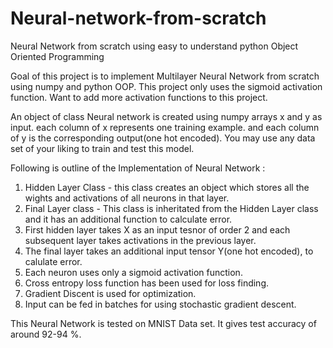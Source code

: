 # Neural-network-from-scratch
Neural Network from scratch using easy to understand python Object Oriented Programming

Goal of this project is to implement Multilayer Neural Network from scratch using numpy and python OOP.
This project only uses the sigmoid activation function. 
Want to add more activation functions to this project.

An object of class Neural network is created using numpy arrays x and y as input.
each column of x represents one training example. and each column of y is the corresponding output(one hot encoded).
You may use any data set of your liking to train and test this model.

Following is outline of the Implementation of Neural Network :
1. Hidden Layer Class - this class creates an object which stores all the wights and activations of all neurons in that layer.
2. Final Layer class - This class is inheritated from the Hidden Layer class and it has an additional function to calculate error.
3. First hidden layer takes X as an input tesnor of order 2 and each subsequent layer takes activations in the previous layer.
4. The final layer takes an additional input tensor Y(one hot encoded), to calulate error.
5. Each neuron uses only a sigmoid activation function. 
6. Cross entropy loss function has been used for loss finding.
6. Gradient Discent is used for optimization.
7. Input can be fed in batches for using stochastic gradient descent.

This Neural Network is tested on MNIST Data set. It gives test accuracy of around 92-94 %.
